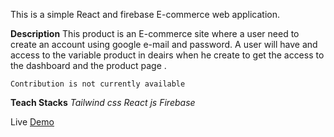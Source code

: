 This is a simple React and  firebase E-commerce web application. 

**Description**
 This product is an E-commerce site where a user need to create 
 an account using google e-mail  and password. 
 A user will have and access to the variable product in deairs 
 when he create to get the access to the dashboard and the product page 
 . 

 `Contribution is not currently available`

 **Teach Stacks**
  *Tailwind css* 
  *React js*
   *Firebase*

 Live [Demo](https://e-commerce-git-main-clifftech123.vercel.app/)


